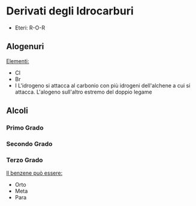 # Derivati degli Idrocarburi
- Eteri:
R-O-R

## Alogenuri
<u>Elementi:</u>
- Cl
- Br
- I
L'idrogeno si attacca al carbonio con più idrogeni dell'alchene a cui si attacca. L'alogeno sull'altro estremo del doppio legame
## Alcoli
### Primo Grado
### Secondo Grado
### Terzo Grado

<u>Il benzene può essere:</u>
- Orto
- Meta
- Para
